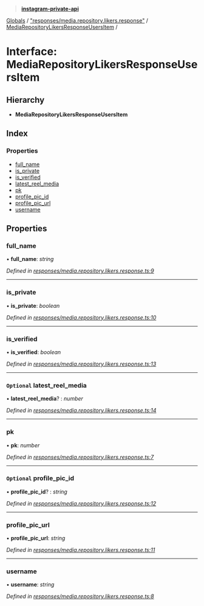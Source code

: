 > **[instagram-private-api](../README.md)**

[Globals](../globals.md) / ["responses/media.repository.likers.response"](../modules/_responses_media_repository_likers_response_.md) / [MediaRepositoryLikersResponseUsersItem](_responses_media_repository_likers_response_.mediarepositorylikersresponseusersitem.md) /

# Interface: MediaRepositoryLikersResponseUsersItem

## Hierarchy

* **MediaRepositoryLikersResponseUsersItem**

## Index

### Properties

* [full_name](_responses_media_repository_likers_response_.mediarepositorylikersresponseusersitem.md#full_name)
* [is_private](_responses_media_repository_likers_response_.mediarepositorylikersresponseusersitem.md#is_private)
* [is_verified](_responses_media_repository_likers_response_.mediarepositorylikersresponseusersitem.md#is_verified)
* [latest_reel_media](_responses_media_repository_likers_response_.mediarepositorylikersresponseusersitem.md#optional-latest_reel_media)
* [pk](_responses_media_repository_likers_response_.mediarepositorylikersresponseusersitem.md#pk)
* [profile_pic_id](_responses_media_repository_likers_response_.mediarepositorylikersresponseusersitem.md#optional-profile_pic_id)
* [profile_pic_url](_responses_media_repository_likers_response_.mediarepositorylikersresponseusersitem.md#profile_pic_url)
* [username](_responses_media_repository_likers_response_.mediarepositorylikersresponseusersitem.md#username)

## Properties

###  full_name

• **full_name**: *string*

*Defined in [responses/media.repository.likers.response.ts:9](https://github.com/Nerixyz/instagram-private-api/blob/e5037ee/src/responses/media.repository.likers.response.ts#L9)*

___

###  is_private

• **is_private**: *boolean*

*Defined in [responses/media.repository.likers.response.ts:10](https://github.com/Nerixyz/instagram-private-api/blob/e5037ee/src/responses/media.repository.likers.response.ts#L10)*

___

###  is_verified

• **is_verified**: *boolean*

*Defined in [responses/media.repository.likers.response.ts:13](https://github.com/Nerixyz/instagram-private-api/blob/e5037ee/src/responses/media.repository.likers.response.ts#L13)*

___

### `Optional` latest_reel_media

• **latest_reel_media**? : *number*

*Defined in [responses/media.repository.likers.response.ts:14](https://github.com/Nerixyz/instagram-private-api/blob/e5037ee/src/responses/media.repository.likers.response.ts#L14)*

___

###  pk

• **pk**: *number*

*Defined in [responses/media.repository.likers.response.ts:7](https://github.com/Nerixyz/instagram-private-api/blob/e5037ee/src/responses/media.repository.likers.response.ts#L7)*

___

### `Optional` profile_pic_id

• **profile_pic_id**? : *string*

*Defined in [responses/media.repository.likers.response.ts:12](https://github.com/Nerixyz/instagram-private-api/blob/e5037ee/src/responses/media.repository.likers.response.ts#L12)*

___

###  profile_pic_url

• **profile_pic_url**: *string*

*Defined in [responses/media.repository.likers.response.ts:11](https://github.com/Nerixyz/instagram-private-api/blob/e5037ee/src/responses/media.repository.likers.response.ts#L11)*

___

###  username

• **username**: *string*

*Defined in [responses/media.repository.likers.response.ts:8](https://github.com/Nerixyz/instagram-private-api/blob/e5037ee/src/responses/media.repository.likers.response.ts#L8)*